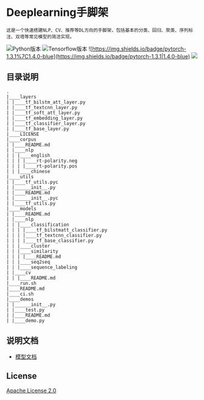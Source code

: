 # Deeplearning手脚架

```wensong
这是一个快速搭建NLP、CV、推荐等DL方向的手脚架，包括基本的分类、回归、聚类、序列标注、双塔等常见模型的简洁实现。
```

![Python版本](https://img.shields.io/badge/Python-2.7|3.7-blue) ![Tensorflow版本](https://img.shields.io/badge/Tensorflow-1.5.0|2.1.0-blue) ![https://img.shields.io/badge/pytorch-1.3.1%7C1.4.0-blue](https://img.shields.io/badge/pytorch-1.3.1|1.4.0-blue) ![](https://img.shields.io/badge/MacOS-10.15.4-blue)



## 目录说明

```
.
|____layers
| |____tf_bilstm_att_layer.py
| |____tf_textcnn_layer.py
| |____tf_soft_att_layer.py
| |____tf_embedding_layer.py
| |____tf_classifier_layer.py
| |____tf_base_layer.py
|____LICENSE
|____corpus
| |____README.md
| |____nlp
| | |____english
| | | |____rt-polarity.neg
| | | |____rt-polarity.pos
| | |____chinese
|____utils
| |____tf_utils.pyc
| |______init__.py
| |____README.md
| |______init__.pyc
| |____tf_utils.py
|____models
| |____README.md
| |____nlp
| | |____classification
| | | |____tf_bilstmatt_classifier.py
| | | |____tf_textcnn_classifier.py
| | | |____tf_base_classifier.py
| | |____cluster
| | |____similarity
| | | |____README.md
| | |____seq2seq
| | |____sequence_labeling
| |____cv
| | |____README.md
|____run.sh
|____README.md
|____ci.sh
|____demos
| |______init__.py
| |____test.py
| |____README.md
| |____demo.py
```

## 说明文档

*   [模型文档](https://github.com/snowhws/deeplearning/tree/master/models)

## License

[Apache License 2.0](LICENSE)

